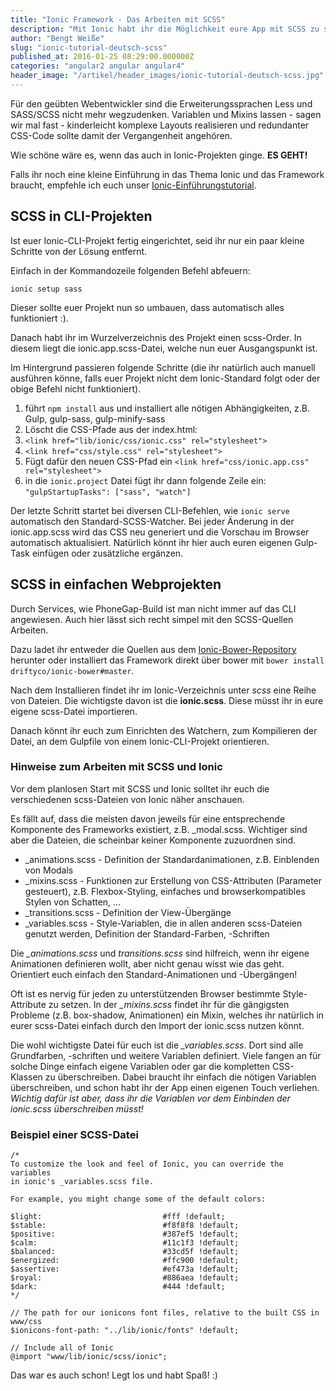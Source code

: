 ```yaml
---
title: "Ionic Framework - Das Arbeiten mit SCSS"
description: "Mit Ionic habt ihr die Möglichkeit eure App mit SCSS zu stylen. Wie und warum ihr das tun solltet, erfahrt ihr hier."
author: "Bengt Weiße"
slug: "ionic-tutorial-deutsch-scss"
published_at: 2016-01-25 08:29:00.000000Z
categories: "angular2 angular angular4"
header_image: "/artikel/header_images/ionic-tutorial-deutsch-scss.jpg"
---
```


Für den geübten Webentwickler sind die Erweiterungssprachen Less und SASS/SCSS nicht mehr wegzudenken. Variablen und Mixins lassen - sagen wir mal fast - kinderleicht komplexe Layouts realisieren und redundanter CSS-Code sollte damit der Vergangenheit angehören. 

Wie schöne wäre es, wenn das auch in Ionic-Projekten ginge.
**ES GEHT!**

Falls ihr noch eine kleine Einführung in das Thema Ionic und das Framework braucht, empfehle ich euch unser [Ionic-Einführungstutorial](https://angularjs.de/artikel/ionic-tutorial-deutsch "Einführung in Ionic").

## SCSS in CLI-Projekten

Ist euer Ionic-CLI-Projekt fertig eingerichtet, seid ihr nur ein paar kleine Schritte von der Lösung entfernt.

Einfach in der Kommandozeile folgenden Befehl abfeuern:

    ionic setup sass

Dieser sollte euer Projekt nun so umbauen, dass automatisch alles funktioniert :).

Danach habt ihr im Wurzelverzeichnis des Projekt einen scss-Order. In diesem liegt die ionic.app.scss-Datei, welche nun euer Ausgangspunkt ist.

Im Hintergrund passieren folgende Schritte (die ihr natürlich auch manuell ausführen könne, falls euer Projekt nicht dem Ionic-Standard folgt oder der obige Befehl nicht funktioniert).

1. führt `npm install` aus und installiert alle nötigen Abhängigkeiten, z.B. Gulp, gulp-sass, gulp-minify-sass
2. Löscht die CSS-Pfade aus der index.html:
3. `<link href="lib/ionic/css/ionic.css" rel="stylesheet">`
4. `<link href="css/style.css" rel="stylesheet">`
5. Fügt dafür den neuen CSS-Pfad ein `<link href="css/ionic.app.css" rel="stylesheet">`
6. in die `ionic.project`  Datei fügt ihr dann folgende Zeile ein: `"gulpStartupTasks": ["sass", "watch"]`

Der letzte Schritt startet bei diversen CLI-Befehlen, wie `ionic serve` automatisch den Standard-SCSS-Watcher. Bei jeder Änderung in der ionic.app.scss wird das CSS neu generiert und die Vorschau im Browser automatisch aktualisiert. Natürlich könnt ihr hier auch euren eigenen Gulp-Task einfügen oder zusätzliche ergänzen.

## SCSS in einfachen Webprojekten

Durch Services, wie PhoneGap-Build ist man nicht immer auf das CLI angewiesen. Auch hier lässt sich recht simpel mit den SCSS-Quellen Arbeiten.

Dazu ladet ihr entweder die Quellen aus dem [Ionic-Bower-Repository](https://github.com/driftyco/ionic-bower "Ionic-Bower Repository") herunter oder installiert das Framework direkt über bower mit `bower install driftyco/ionic-bower#master`. 

Nach dem Installieren findet ihr im Ionic-Verzeichnis unter *scss* eine Reihe von Dateien. Die wichtigste davon ist die **ionic.scss**. Diese müsst ihr in eure eigene scss-Datei importieren. 

Danach könnt ihr euch zum Einrichten des Watchern, zum Kompilieren der Datei, an dem Gulpfile von einem Ionic-CLI-Projekt orientieren.

### Hinweise zum Arbeiten mit SCSS und Ionic

Vor dem planlosen Start mit SCSS und Ionic solltet ihr euch die verschiedenen scss-Dateien von Ionic näher anschauen.

Es fällt auf, dass die meisten davon jeweils für eine entsprechende Komponente des Frameworks existiert, z.B. _modal.scss. Wichtiger sind aber die Dateien, die scheinbar keiner Komponente zuzuordnen sind.

 - _animations.scss - Definition der Standardanimationen, z.B. Einblenden von Modals
 - _mixins.scss - Funktionen zur Erstellung von CSS-Attributen (Parameter gesteuert), z.B. Flexbox-Styling, einfaches und browserkompatibles Stylen von Schatten, ...
 - _transitions.scss - Definition der View-Übergänge
 - _variables.scss - Style-Variablen, die in allen anderen scss-Dateien genutzt werden, Definition der Standard-Farben, -Schriften

Die *_animations.scss* und *transitions.scss* sind hilfreich, wenn ihr eigene Animationen definieren wollt, aber nicht genau wisst wie das geht. Orientiert euch einfach den Standard-Animationen und -Übergängen!

Oft ist es nervig für jeden zu unterstützenden Browser bestimmte Style-Attribute zu setzen. In der *_mixins.scss* findet ihr für die gängigsten Probleme (z.B. box-shadow, Animationen) ein Mixin, welches ihr natürlich in eurer scss-Datei einfach durch den Import der ionic.scss nutzen könnt.

Die wohl wichtigste Datei für euch ist die *_variables.scss*. Dort sind alle Grundfarben, -schriften und weitere Variablen definiert. Viele fangen an für solche Dinge einfach eigene Variablen oder gar die kompletten CSS-Klassen zu überschreiben. Dabei braucht ihr einfach die nötigen Variablen überschreiben, und schon habt ihr der App einen eigenen Touch verliehen. *Wichtig dafür ist aber, dass ihr die Variablen vor dem Einbinden der ionic.scss überschreiben müsst!*

### Beispiel einer SCSS-Datei

```
/*
To customize the look and feel of Ionic, you can override the variables
in ionic's _variables.scss file.

For example, you might change some of the default colors:

$light:                           #fff !default;
$stable:                          #f8f8f8 !default;
$positive:                        #387ef5 !default;
$calm:                            #11c1f3 !default;
$balanced:                        #33cd5f !default;
$energized:                       #ffc900 !default;
$assertive:                       #ef473a !default;
$royal:                           #886aea !default;
$dark:                            #444 !default;
*/

// The path for our ionicons font files, relative to the built CSS in www/css
$ionicons-font-path: "../lib/ionic/fonts" !default;

// Include all of Ionic
@import "www/lib/ionic/scss/ionic";
```

Das war es auch schon! Legt los und habt Spaß! :)
